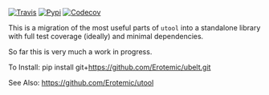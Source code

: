 [![Travis](https://img.shields.io/travis/Erotemic/ubelt.svg)](https://travis-ci.org/Erotemic/ubelt)
[![Pypi](https://img.shields.io/pypi/v/ubelt.svg)](https://pypi.python.org/pypi/ubelt)
[![Codecov](https://codecov.io/github/Erotemic/ubelt/badge.svg?branch=master&service=github)](https://codecov.io/github/Erotemic/ubelt?branch=master)


This is a migration of the most useful parts of `utool` into a standalone
library with full test coverage (ideally) and minimal dependencies.

So far this is very much a work in progress.

To Install:
pip install git+https://github.com/Erotemic/ubelt.git

See Also:
https://github.com/Erotemic/utool
